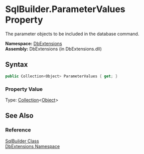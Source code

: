 SqlBuilder.ParameterValues Property
===================================
The parameter objects to be included in the database command.

**Namespace:** [DbExtensions][1]  
**Assembly:** DbExtensions (in DbExtensions.dll)

Syntax
------

```csharp
public Collection<Object> ParameterValues { get; }
```

### Property Value
Type: [Collection][2]&lt;[Object][3]>

See Also
--------

### Reference
[SqlBuilder Class][4]  
[DbExtensions Namespace][1]  

[1]: ../README.md
[2]: http://msdn.microsoft.com/en-us/library/ms132397
[3]: http://msdn.microsoft.com/en-us/library/e5kfa45b
[4]: README.md